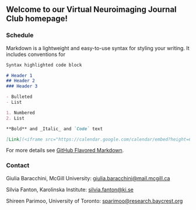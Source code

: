 ## Welcome to our Virtual Neuroimaging Journal Club homepage!

### Schedule

Markdown is a lightweight and easy-to-use syntax for styling your writing. It includes conventions for

```markdown
Syntax highlighted code block

# Header 1
## Header 2
### Header 3

- Bulleted
- List

1. Numbered
2. List

**Bold** and _Italic_ and `Code` text

[Link](<iframe src="https://calendar.google.com/calendar/embed?height=600&wkst=1&bgcolor=%23A79B8E&ctz=America%2FToronto&src=bzhnb2YxdTlrM2xsdGdhY2lscmQyMDlmbGdAZ3JvdXAuY2FsZW5kYXIuZ29vZ2xlLmNvbQ&color=%23616161&showTitle=1&showNav=1&showPrint=0&showTabs=1&showCalendars=1" style="border:solid 1px #777" width="800" height="600" frameborder="0" scrolling="no"></iframe>) and ![Image](src)
```

For more details see [GitHub Flavored Markdown](https://guides.github.com/features/mastering-markdown/).


### Contact

Giulia Baracchini, McGill University: giulia.baracchini@mail.mcgill.ca

Silvia Fanton, Karolinska Institute: silvia.fanton@ki.se

Shireen Parimoo, University of Toronto: sparimoo@research.baycrest.org
